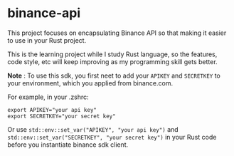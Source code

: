 # binance-api

This project focuses on encapsulating Binance API so that making it easier to use in your Rust project.

This is the learning project while I study Rust language, so the features, code style, etc will
keep improving as my programming skill gets better.

**Note** : To use this sdk, you first neet to add your `APIKEY` and `SECRETKEY` to your
environment, which you applied from binance.com.

For example, in your .zshrc:

```shell
export APIKEY="your api key"
export SECRETKEY="your secret key"
```

Or use `std::env::set_var("APIKEY", "your api key")` and `std::env::set_var("SECRETKEY", "your
secret key")` in your Rust code before you instantiate binance sdk client.


